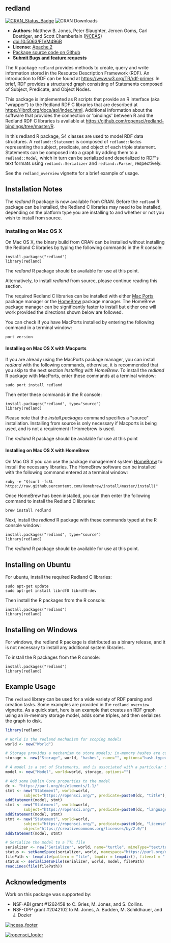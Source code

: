 ## redland
[![CRAN_Status_Badge](https://www.r-pkg.org/badges/version/redland)](https://cran.r-project.org/package=redland)
![CRAN Downloads](https://cranlogs.r-pkg.org/badges/redland)

- **Authors**: Matthew B. Jones, Peter Slaughter, Jeroen Ooms, Carl Boettiger, and Scott Chamberlain ([NCEAS](https://www.nceas.ucsb.edu))
- [doi:10.5063/F1VM496B](https://doi.org/10.5063/F1VM496B)
- **License**: [Apache 2](https://opensource.org/license/apache-2-0/)
- [Package source code on Github](https://github.com/ropensci/redland-bindings)
- [**Submit Bugs and feature requests**](https://github.com/ropensci/redland-bindings/issues)

The R package `redland` provides methods to create, query and write information 
stored in the Resource Description Framework (RDF). An introduction to RDF can be 
found at https://www.w3.org/TR/rdf-primer.  In brief, RDF provides a structured
graph consisting of Statements composed of Subject, Predicate, and Object Nodes.

This package is implemented as R scripts that provide an R interface (aka 
"wrapper") to the Redland RDF C libraries that are described at 
https://librdf.org/docs/api/index.html. Additional information about the software that
provides the connection or 'bindings' between R and the Redland RDF C libraries 
is available at https://github.com/ropensci/redland-bindings/tree/master/R. 

In this redland R package, S4 classes are
used to model RDF data structures.   A `redland::Statement` is composed of 
`redland::Node`s representing the subject, predicate, and object of each triple 
statement.  Statements can be composed into a graph by adding them to a 
`redland::Model`, which in turn can be serialized and deserialized to RDF's text 
formats using `redland::Serializer` and `redland::Parser`, respectively.

See the `redland_overview` vignette for a brief example of usage.

## Installation Notes 

The *redland* R package is now available from CRAN. Before the `redland` R package can be installed, the Redland C libraries may need to be installed, depending on the platform type you are installing to and whether or not you wish to install
from source.

### Installing on Mac OS X

On Mac OS X, the binary build from CRAN can be installed without installing the Redland C libraries by typing the
following commands in the R console:

```
install.packages("redland")
library(redland)
```

The *redland* R package should be available for use at this point.

Alternatively, to install *redland* from source, please continue reading this section.

The required Redland C libraries can be installed with either [Mac Ports](https://www.macports.org) package manager
or the [HomeBrew](https://brew.sh) package manager. The HomeBrew package manager can be significantly faster to install
but either one will work provided the directions shown below are followed.

You can check if you have MacPorts installed by entering the following command in a terminal window:

```
port version
```

#### Installing on Mac OS X with Macports
If you are already using the MacPorts package manager, you can install *redland* with the following commands, 
otherwise, it is recommended that you skip to the next section *Installing with HomeBrew*. To install
the *redland* R package with MacPorts, enter these commands at a terminal window:

```
sudo port install redland
```
Then enter these commands in the R console:
```
install.packages("redland", type="source")
library(redland)
```

Please note that the *install.packages* command specifies a "source" installation. Installing from
source is only necessary if Macports is being used, and is not a requirement if Homebrew is used.

The *redland* R package should be available for use at this point

#### Installing on Mac OS X with HomeBrew
On Mac OS X you can use the package management system [HomeBrew](https://brew.sh) to install the 
necessary libraries. The HomeBrew software can be installed with the following command entered at a terminal window:

```
ruby -e "$(curl -fsSL https://raw.githubusercontent.com/Homebrew/install/master/install)"
```

Once HomeBrew has been installed, you can then enter the following command to install the Redland C libraries:

```
brew install redland
```

Next, install the *redland* R package with these commands typed at the R console window:
```
install.packages("redland", type="source")
library(redland)
```
  
The *redland* R package should be available for use at this point.

## Installing on Ubuntu

For ubuntu, install the required Redland C libraries:

```
sudo apt-get update
sudo apt-get install librdf0 librdf0-dev
```

Then install the R packages from the R console:

```
install.packages("redland")
library(redland)
```

## Installing on Windows

For windows, the redland R package is distributed as a binary release, and it is not necessary to install any 
additional system libraries.

To install the R packages from the R console:

```
install.packages("redland")
library(redland)
```

## Example Usage

The `redland` library can be used for a wide variety of RDF parsing and creation tasks.  Some examples
are provided in the `redland_overview` vignette.  As a quick start, here is an example that
creates an RDF graph using an in-memory storage model, adds some triples, and then
serializes the graph to disk.

```r
library(redland)

# World is the redland mechanism for scoping models
world <- new("World")

# Storage provides a mechanism to store models; in-memory hashes are convenient for small models
storage <- new("Storage", world, "hashes", name="", options="hash-type='memory'")

# A model is a set of Statements, and is associated with a particular Storage instance
model <- new("Model", world=world, storage, options="")

# Add some Dublin Core properties to the model
dc <- "https://purl.org/dc/elements/1.1/"
stmt <- new("Statement", world=world, 
        subject="https://ropensci.org/", predicate=paste0(dc, "title"), object="ROpenSci")
addStatement(model, stmt)
stmt <- new("Statement", world=world, 
        subject="https://ropensci.org/", predicate=paste0(dc, "language"), object="en")
addStatement(model, stmt)
stmt <- new("Statement", world=world, 
        subject="https://ropensci.org/", predicate=paste0(dc, "license"), 
        object="https://creativecommons.org/licenses/by/2.0/")
addStatement(model, stmt)

# Serialize the model to a TTL file
serializer <- new("Serializer", world, name="turtle", mimeType="text/turtle")
status <- setNameSpace(serializer, world, namespace="https://purl.org/dc/elements/1.1/", prefix="dc")  
filePath <- tempfile(pattern = "file", tmpdir = tempdir(), fileext = ".ttl")
status <- serializeToFile(serializer, world, model, filePath)
readLines(file(filePath))
```

## Acknowledgments

Work on this package was supported by:

- NSF-ABI grant #1262458 to C. Gries, M. Jones, and S. Collins. 
- NSF-OPP grant #2042102 to M. Jones, A. Budden, M. Schildhauer, and J. Dozier

[![nceas_footer](https://www.nceas.ucsb.edu/files/newLogo_0.png)](https://www.nceas.ucsb.edu)

[![ropensci_footer](https://ropensci.org/public_images/github_footer.png)](https://ropensci.org)
